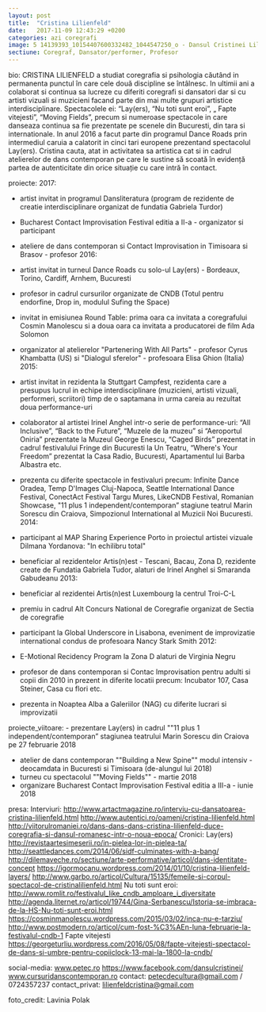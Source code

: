 ```yaml
---
layout: post
title:  "Cristina Lilienfeld"
date:   2017-11-09 12:43:29 +0200
categories: azi coregrafi
image: 5 14139393_10154407600332482_1044547250_o - Dansul Cristinei Lilienfeld.jpg
sectiune: Coregraf, Dansator/performer, Profesor
---
```

bio: CRISTINA LILIENFELD a studiat coregrafia si psihologia căutând in permanenta punctul în care cele două discipline se întâlnesc. In ultimii ani a colaborat si continua sa lucreze cu diferiti coregrafi si dansatori dar si cu artisti vizuali si muzicieni facand parte din mai multe grupuri artistice interdisciplinare. Spectacolele ei: “Lay(ers), “Nu toti sunt eroi”, „ Fapte vitejesti”, “Moving Fields”, precum si numeroase spectacole in care danseaza continua sa fie prezentate pe scenele din Bucuresti, din tara si internationale. In anul 2016 a facut parte din programul Dance Roads prin intermediul caruia a calatorit in cinci tari europene prezentand spectacolul Lay(ers). Cristina cauta, atat in activitatea sa artistica cat si in cadrul atelierelor de dans contemporan pe care le sustine să scoată în evidență partea de autenticitate din orice situație cu care intră în contact.

proiecte: 2017:
- artist invitat in programul Dansliteratura (program de rezidente de creatie interdisciplinare organizat de fundatia Gabriela Turdor)
- Bucharest Contact Improvisation Festival editia a II-a - organizator si participant
- ateliere de dans contemporan si Contact Improvisation in Timisoara si Brasov - profesor
2016:
- artist invitat in turneul Dance Roads cu solo-ul Lay(ers) - Bordeaux, Torino, Cardiff, Arnhem, Bucuresti
- profesor in cadrul cursurilor organizate de CNDB (Totul pentru endorfine, Drop in, modulul Sufing the Space)
- invitat in emisiunea Round Table: prima oara ca invitata a coregrafului Cosmin Manolescu si a doua oara ca invitata a producatorei de film Ada Solomon
- organizator al atelierelor "Partenering With All Parts" - profesor Cyrus Khambatta (US) si "Dialogul sferelor" - profesoara Elisa Ghion (Italia)
2015:
- artist invitat in rezidenta la Stuttgart Campfest, rezidenta care a presupus lucrul in echipe interdisciplinare (muzicieni, artisti vizuali, performeri, scriitori) timp de o saptamana in urma careia au rezultat doua performance-uri
- colaborator al artistei Irinel Anghel intr-o serie de performance-uri: “All Inclusive”, “Back to the Future”, “Muzele de la muzeu” si “Aeroportul Oniria” prezentate la Muzeul George Enescu, “Caged Birds” prezentat in cadrul festivalului Fringe din Bucuresti la Un Teatru, “Where's Your Freedom” prezentat la Casa Radio, Bucuresti, Apartamentul lui Barba Albastra etc.
- prezenta cu diferite spectacole in festivaluri precum: Infinite Dance Oradea, Temp D'Images Cluj-Napoca, Seattle International Dance Festival, ConectAct Festival Targu Mures, LikeCNDB Festival, Romanian Showcase, "11 plus 1 independent/contemporan” stagiune teatrul Marin Sorescu din Craiova, Simpozionul International al Muzicii Noi Bucuresti.
2014:
- participant al MAP Sharing Experience Porto in proiectul artistei vizuale Dilmana Yordanova: "In echilibru total"
- beneficiar al rezidentelor Artis(n)est - Tescani, Bacau, Zona D, rezidente create de Fundatia Gabriela Tudor, alaturi de Irinel Anghel si Smaranda Gabudeanu
2013:
- beneficiar al rezidentei Artis(n)est Luxembourg la centrul Troi-C-L
- premiu in cadrul Alt Concurs National de Coregrafie organizat de Sectia de coregrafie
- participant la Global Underscore in Lisabona, eveniment de improvizatie international condus de profesoara Nancy Stark Smith
2012:
- E-Motional Recidency Program la Zona D alaturi de Virginia Negru

- profesor de dans contemporan si Contac Improvisation pentru adulti si copii din 2010 in prezent in diferite locatii precum: Incubator 107, Casa Steiner, Casa cu flori etc.
- prezenta in Noaptea Alba a Galeriilor (NAG) cu diferite lucrari si improvizatii

proiecte_viitoare: - prezentare Lay(ers) in cadrul ""11 plus 1 independent/contemporan” stagiunea teatrului Marin Sorescu din Craiova pe 27 februarie 2018
- atelier de dans contemporan ""Building a New Spine""  modul intensiv - deocamdata in Bucuresti si Timisoara (de-alungul lui 2018)
- turneu cu spectacolul ""Moving Fields"" - martie 2018
- organizare Bucharest Contact Improvisation Festival editia a III-a - iunie 2018

presa: Interviuri:
http://www.artactmagazine.ro/interviu-cu-dansatoarea-cristina-lilienfeld.html
http://www.autentici.ro/oameni/cristina-lilienfeld.html
http://viitorulromaniei.ro/dans-dans-dans-cristina-lilienfeld-duce-coregrafia-si-dansul-romanesc-intr-o-noua-epoca/
Cronici:
 Lay(ers)
http://revistaartesimeserii.ro/in-pielea-lor-in-pielea-ta/
http://seattledances.com/2014/06/sidf-culminates-with-a-bang/
http://dilemaveche.ro/sectiune/arte-performative/articol/dans-identitate-concept
https://igormocanu.wordpress.com/2014/01/10/cristina-lilienfeld-layers/
http://www.garbo.ro/articol/Cultura/15135/femeile-si-corpul-spectacol-de-cristinalilienfeld.html
Nu toti sunt eroi: 
http://www.romlit.ro/festivalul_like_cndb_amploare_i_diversitate
http://agenda.liternet.ro/articol/19744/Gina-Serbanescu/Istoria-se-imbraca-de-la-HS-Nu-toti-sunt-eroi.html
https://cosminmanolescu.wordpress.com/2015/03/02/inca-nu-e-tarziu/
http://www.postmodern.ro/articol/cum-fost-%C3%AEn-luna-februarie-la-festivalul-cndb-1
Fapte vitejesti
https://georgeturliu.wordpress.com/2016/05/08/fapte-vitejesti-spectacol-de-dans-si-umbre-pentru-copiiclock-13-mai-la-1800-la-cndb/

social-media: www.petec.ro
https://www.facebook.com/dansulcristinei/
www.cursuridanscontemporan.ro
contact: petecdecultura@gmail.com / 0724357237
contact_privat: lilienfeldcristina@gmail.com

foto_credit: Lavinia Polak
